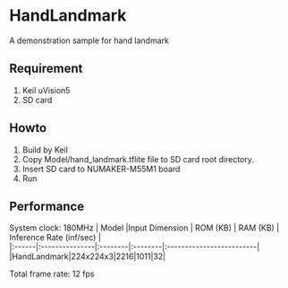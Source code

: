 # HandLandmark
A demonstration sample for hand landmark
## Requirement
1. Keil uVision5
2. SD card
## Howto
1. Build by Keil
2. Copy Model/hand_landmark.tflite file to SD card root directory.
3. Insert SD card to NUMAKER-M55M1 board
4. Run
## Performance
System clock: 180MHz
| Model |Input Dimension | ROM (KB) | RAM (KB) | Inference Rate (inf/sec) |  
|:------|:---------------|:--------|:--------|:-------------------------|
|HandLandmark|224x224x3|2216|1011|32|

Total frame rate: 12 fps


